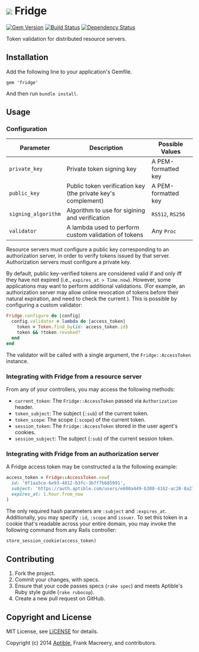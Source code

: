 # ![](https://raw.github.com/aptible/straptible/master/lib/straptible/rails/templates/public.api/icon-60px.png) Fridge

[![Gem Version](https://badge.fury.io/rb/fridge.png)](https://rubygems.org/gems/fridge)
[![Build Status](https://travis-ci.org/aptible/fridge.png?branch=master)](https://travis-ci.org/aptible/fridge)
[![Dependency Status](https://gemnasium.com/aptible/fridge.png)](https://gemnasium.com/aptible/fridge)

Token validation for distributed resource servers.

## Installation

Add the following line to your application's Gemfile.

    gem 'fridge'

And then run `bundle install`.

## Usage

### Configuration

| Parameter | Description | Possible Values |
| --------- | ----------- | --------------- |
| `private_key` | Private token signing key | A PEM-formatted key |
| `public_key` | Public token verification key (the private key's complement) | A PEM-formatted key |
| `signing_algorithm` | Algorithm to use for sigining and verification | `RS512`, `RS256` |
| `validator` | A lambda used to perform custom validation of tokens  | Any `Proc` |

Resource servers must configure a public key corresponding to an authorization server, in order to verify tokens issued by that server. Authorization servers must configure a private key.

By default, public key-verified tokens are considered valid if and only iff they have not expired (i.e., `expires_at > Time.now`). However, some applications may want to perform additional validations. (For example, an authorization server may allow online revocation of tokens before their natural expiration, and need to check the current ). This is possible by configuring a custom validator:

```ruby
Fridge.configure do |config|
  config.validator = lambda do |access_token|
    token = Token.find_by(id: access_token.id)
    token && !token.revoked?
  end
end
```

The validator will be called with a single argument, the `Fridge::AccessToken` instance.

### Integrating with Fridge from a resource server

From any of your controllers, you may access the following methods:

* `current_token`: The `Fridge::AccessToken` passed via `Authorization` header.
* `token_subject`: The subject (`:sub`) of the current token.
* `token_scope`: The scope (`:scope`) of the current token.
* `session_token`: The `Fridge::AccessToken` stored in the user agent's cookies.
* `session_subject`: The subject (`:sub`) of the current session token.


### Integrating with Fridge from an authorization server

A Fridge access token may be constructed a la the following example:

```ruby
access_token = Fridge::AccessToken.new(
  id: '0f1aa5ce-6e93-4812-b3fc-3b7f7b685991',
  subject: 'https://auth.aptible.com/users/e600a449-b308-4162-ac28-8a2769ad3f05',
  expires_at: 1.hour.from_now
)
```

The only required hash parameters are `:subject` and `:expires_at`. Additionally, you may specify `:id`, `:scope` and `issuer`. To set this token in a cookie that's readable across your entire domain, you may invoke the following command from any Rails controller:

```ruby
store_session_cookie(access_token)
```

## Contributing

1. Fork the project.
1. Commit your changes, with specs.
1. Ensure that your code passes specs (`rake spec`) and meets Aptible's Ruby style guide (`rake rubocop`).
1. Create a new pull request on GitHub.

## Copyright and License

MIT License, see [LICENSE](LICENSE.md) for details.

Copyright (c) 2014 [Aptible](https://www.aptible.com), Frank Macreery, and contributors.
